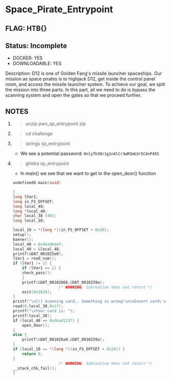 # Space_Pirate_Entrypoint

## FLAG: HTB{}

## Status: Incomplete

+ DOCKER: YES
+ DOWNLOADABLE: YES

Description: D12 is one of Golden Fang's missile launcher spaceships. Our mission as space pirates is to highjack D12, get inside the control panel room, and access the missile launcher system. To achieve our goal, we split the mission into three parts. In this part, all we need to do is bypass the scanning system and open the gates so that we proceed further.

## NOTES

1. > unzip pwn_sp_entrypoint.zip
2. > cd challenge
3. > strings sp_entrypoint
    + We see a potential password: `0nlyTh30r1g1n4lCr3wM3mb3r5C4nP455`
4. > ghidra sp_entrypoint
    + In main() we see that we want to get to the open_door() function

    ```c
    undefined8 main(void)

    {
    long lVar1;
    long in_FS_OFFSET;
    long local_48;
    long *local_40;
    char local_38 [40];
    long local_10;
    
    local_10 = *(long *)(in_FS_OFFSET + 0x28);
    setup();
    banner();
    local_48 = 0xdeadbeef;
    local_40 = &local_48;
    printf(&DAT_001025e0);
    lVar1 = read_num();
    if (lVar1 != 1) {
        if (lVar1 == 2) {
        check_pass();
        }
        printf(&DAT_00102668,&DAT_0010259a);
                        /* WARNING: Subroutine does not return */
        exit(0x1b39);
    }
    printf("\n[!] Scanning card.. Something is wrong!\n\nInsert card\'s serial number: ");
    read(0,local_38,0x1f);
    printf("\nYour card is: ");
    printf(local_38);
    if (local_48 == 0xdead1337) {
        open_door();
    }
    else {
        printf(&DAT_001026a0,&DAT_0010259a);
    }
    if (local_10 == *(long *)(in_FS_OFFSET + 0x28)) {
        return 0;
    }
                        /* WARNING: Subroutine does not return */
    __stack_chk_fail();
    }
    ```
